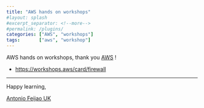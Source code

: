 ```yaml
---
title: "AWS hands on workshops"
#layout: splash
#excerpt_separator: <!--more-->
#permalink: /plugins/
categories: ["AWS", "workshops"]
tags:       ["aws", "workshop"]
---
```


AWS hands on workshops, thank you [AWS](https://aws.amazon.com/) !

* <https://workshops.aws/card/firewall>

---

Happy learning,

[Antonio Feijao UK](https://www.antoniofeijao.com)
